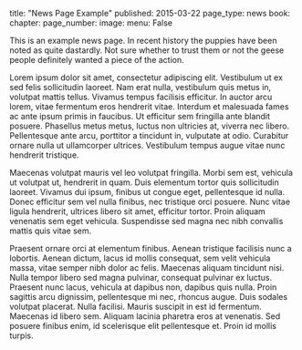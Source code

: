 title: "News Page Example"
published: 2015-03-22
page_type: news
book:
chapter:
page_number:
image:
menu: False

This is an example news page. In recent history the puppies have been noted as quite dastardly. Not sure whether to trust them or not the geese people definitely wanted a piece of the action. 

Lorem ipsum dolor sit amet, consectetur adipiscing elit. Vestibulum ut ex sed felis sollicitudin laoreet. Nam erat nulla, vestibulum quis metus in, volutpat mattis tellus. Vivamus tempus facilisis efficitur. In auctor arcu lorem, vitae fermentum eros hendrerit vitae. Interdum et malesuada fames ac ante ipsum primis in faucibus. Ut efficitur sem fringilla ante blandit posuere. Phasellus metus metus, luctus non ultricies at, viverra nec libero. Pellentesque ante arcu, porttitor a tincidunt in, vulputate at odio. Curabitur ornare nulla ut ullamcorper ultrices. Vestibulum tempus augue vitae nunc hendrerit tristique.

Maecenas volutpat mauris vel leo volutpat fringilla. Morbi sem est, vehicula ut volutpat ut, hendrerit in quam. Duis elementum tortor quis sollicitudin laoreet. Vivamus dui ipsum, finibus ut congue eget, pellentesque id nulla. Donec efficitur sem vel nulla finibus, nec tristique orci posuere. Nunc vitae ligula hendrerit, ultrices libero sit amet, efficitur tortor. Proin aliquam venenatis sem eget vehicula. Suspendisse sed magna nec nibh convallis mattis quis vitae sem.

Praesent ornare orci at elementum finibus. Aenean tristique facilisis nunc a lobortis. Aenean dictum, lacus id mollis consequat, sem velit vehicula massa, vitae semper nibh dolor ac felis. Maecenas aliquam tincidunt nisi. Nulla tempor libero sed magna pulvinar, consequat pulvinar ex luctus. Praesent nunc lacus, vehicula at dapibus non, dapibus quis nulla. Proin sagittis arcu dignissim, pellentesque mi nec, rhoncus augue. Duis sodales volutpat placerat. Nulla facilisi. Mauris suscipit in est id fermentum. Maecenas id libero sem. Aliquam lacinia pharetra eros at venenatis. Sed posuere finibus enim, id scelerisque elit pellentesque et. Proin id mollis turpis.
